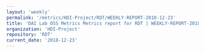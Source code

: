 ```yaml
---
layout: 'weekly'
permalink: '/metrics/HDI-Project/RDT/WEEKLY-REPORT-2018-12-23'
title: 'DAI Lab OSS Metrics Metrics report for RDT | WEEKLY-REPORT-2018-12-23'
organization: 'HDI-Project'
repository: 'RDT'
current_date: '2018-12-23'
---
```

